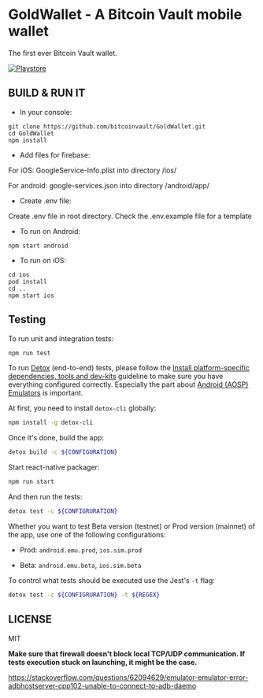 # GoldWallet - A Bitcoin Vault mobile wallet

The first ever Bitcoin Vault wallet.

[![Playstore](https://bluewallet.io/img/play-store-badge.svg)](https://play.google.com/store/apps/details?id=io.goldwallet.wallet)



## BUILD & RUN IT

* In your console:

```
git clone https://github.com/bitcoinvault/GoldWallet.git
cd GoldWallet
npm install
```

* Add files for firebase:

For iOS:
GoogleService-Info.plist into directory /ios/

For android:
google-services.json into directory /android/app/

* Create .env file:

Create .env file in root directory. Check the .env.example file for a template

* To run on Android:

```
npm start android
```

* To run on iOS:

```
cd ios
pod install
cd ..
npm start ios
```

## Testing

To run unit and integration tests:

```bash
npm run test
```

To run [Detox](https://github.com/wix/Detox) (end-to-end) tests, please follow the [Install platform-specific dependencies, tools and dev-kits](https://github.com/wix/Detox/blob/master/docs/Introduction.GettingStarted.md#install-platform-specific-dependencies-tools-and-dev-kits) guideline to make sure you have everything configured correctly. Especially the part about [Android (AOSP) Emulators](https://github.com/wix/Detox/blob/master/docs/Introduction.AndroidDevEnv.md) is important.

At first, you need to install `detox-cli` globally:

```sh
npm install -g detox-cli
```

Once it's done, build the app:

```sh
detox build -c ${CONFIGURATION}
```

Start react-native packager:

```sh
npm run start
```

And then run the tests:
```sh
detox test -c ${CONFIGRURATION} 
```

Whether you want to test Beta version (testnet) or Prod version (mainnet) of the app, use one of the following configurations:

- Prod: `android.emu.prod`, `ios.sim.prod`

- Beta: `android.emu.beta`, `ios.sim.beta`

To control what tests should be executed use the Jest's `-t` flag:

```sh
detox test -c ${CONFIGRURATION} -t ${REGEX}
```


## LICENSE

MIT






**Make sure that firewall doesn't block local TCP/UDP communication. If tests execution stuck on launching, it might be the case.**

https://stackoverflow.com/questions/62094629/emulator-emulator-error-adbhostserver-cpp102-unable-to-connect-to-adb-daemo